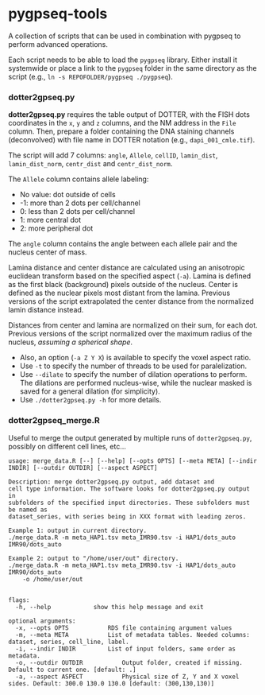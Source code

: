 pygpseq-tools
=============

A collection of scripts that can be used in combination with pygpseq to perform advanced operations.

Each script needs to be able to load the `pygpseq` library. Either install it systemwide or place a link to the `pygpseq` folder in the same directory as the script (e.g., `ln -s REPOFOLDER/pygpseq ./pygpseq`).

### dotter2gpseq.py

**dotter2gpseq.py** requires the table output of DOTTER, with the FISH dots coordinates in the `x`, `y` and `z` columns, and the NM address in the `File` column. Then, prepare a folder containing the DNA staining channels (deconvolved) with file name in DOTTER notation (e.g., `dapi_001_cmle.tif`).

The script will add 7 columns: `angle`, `Allele`, `cellID`, `lamin_dist`, `lamin_dist_norm`, `centr_dist` and `centr_dist_norm`.

The `Allele` column contains allele labeling:

- No value: dot outside of cells
- -1: more than 2 dots per cell/channel
- 0: less than 2 dots per cell/channel
- 1: more central dot
- 2: more peripheral dot

The `angle` column contains the angle between each allele pair and the nucleus center of mass.

Lamina distance and center distance are calculated using an anisotropic euclidean transform based on the specified aspect (`-a`). Lamina is defined as the first black (background) pixels outside of the nucleus. Center is defined as the nuclear pixels most distant from the lamina. Previous versions of the script extrapolated the center distance from the normalized lamin distance instead.

Distances from center and lamina are normalized on their sum, for each dot. Previous versions of the script normalized over the maximum radius of the nucleus, *assuming a spherical shape*.

* Also, an option (`-a Z Y X`) is available to specify the voxel aspect ratio.
* Use `-t` to specify the number of threads to be used for paralelization.
* Use `--dilate` to specify the number of dilation operations to perform. The dilations are performed nucleus-wise, while the nuclear masked is saved for a general dilation (for simplicity).
* Use `./dotter2gpseq.py -h` for more details.

### dotter2gpseq_merge.R

Useful to merge the output generated by multiple runs of `dotter2gpseq.py`, possibly on different cell lines, etc...

```
usage: merge_data.R [--] [--help] [--opts OPTS] [--meta META] [--indir INDIR] [--outdir OUTDIR] [--aspect ASPECT] 

Description: merge dotter2gpseq.py output, add dataset and
cell type information. The software looks for dotter2gpseq.py output in
subfolders of the specified input directories. These subfolders must be named as
dataset_series, with series being in XXX format with leading zeros.

Example 1: output in current directory.
./merge_data.R -m meta_HAP1.tsv meta_IMR90.tsv -i HAP1/dots_auto IMR90/dots_auto

Example 2: output to "/home/user/out" directory.
./merge_data.R -m meta_HAP1.tsv meta_IMR90.tsv -i HAP1/dots_auto IMR90/dots_auto
    -o /home/user/out


flags:
  -h, --help            show this help message and exit

optional arguments:
  -x, --opts OPTS           RDS file containing argument values
  -m, --meta META           List of metadata tables. Needed columns: dataset, series, cell_line, label.
  -i, --indir INDIR         List of input folders, same order as metadata.
  -o, --outdir OUTDIR           Output folder, created if missing. Default to current one. [default: .]
  -a, --aspect ASPECT           Physical size of Z, Y and X voxel sides. Default: 300.0 130.0 130.0 [default: (300,130,130)]
```
